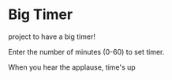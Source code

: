 # Big Timer

project to have a big timer!

Enter the number of minutes (0-60) to set timer.

When you hear the applause, time's up
